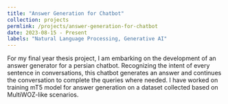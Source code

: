 ```yaml
---
title: "Answer Generation for Chatbot"
collection: projects
permlink: /projects/answer-generation-for-chatbot
date: 2023-08-15 - Present
labels: "Natural Language Processing, Generative AI"
---
```


For my final year thesis project, I am embarking on the development of an answer generator for a persian chatbot. Recognizing the intent of every sentence in conversations, this chatbot generates an answer and continues the conversation to complete the queries where needed.
I have worked on training mT5 model for answer generation on a dataset collected based on MultiWOZ-like scenarios.